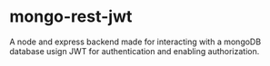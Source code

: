 # mongo-rest-jwt
A node and express backend made for interacting with a mongoDB database usign JWT for authentication and enabling authorization.
